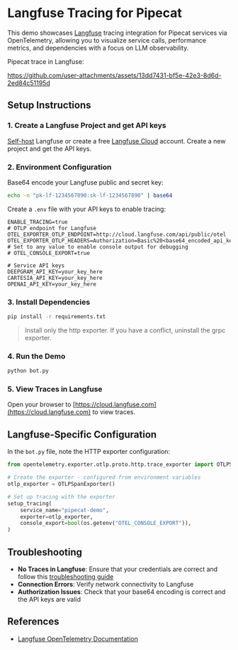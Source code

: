 # Langfuse Tracing for Pipecat

This demo showcases [Langfuse](https://langfuse.com) tracing integration for Pipecat services via OpenTelemetry, allowing you to visualize service calls, performance metrics, and dependencies with a focus on LLM observability.

Pipecat trace in Langfuse:

https://github.com/user-attachments/assets/13dd7431-bf5e-42e3-8d6d-2ed84c51195d

## Setup Instructions

### 1. Create a Langfuse Project and get API keys

[Self-host](https://langfuse.com/self-hosting) Langfuse or create a free [Langfuse Cloud](https://cloud.langfuse.com) account.
Create a new project and get the API keys.

### 2. Environment Configuration

Base64 encode your Langfuse public and secret key:

```bash
echo -n "pk-lf-1234567890:sk-lf-1234567890" | base64
```

Create a `.env` file with your API keys to enable tracing:

```
ENABLE_TRACING=true
# OTLP endpoint for Langfuse
OTEL_EXPORTER_OTLP_ENDPOINT=http://cloud.langfuse.com/api/public/otel
OTEL_EXPORTER_OTLP_HEADERS=Authorization=Basic%20<base64_encoded_api_key>
# Set to any value to enable console output for debugging
# OTEL_CONSOLE_EXPORT=true

# Service API keys
DEEPGRAM_API_KEY=your_key_here
CARTESIA_API_KEY=your_key_here
OPENAI_API_KEY=your_key_here
```

### 3. Install Dependencies

```bash
pip install -r requirements.txt
```

> Install only the http exporter. If you have a conflict, uninstall the grpc exporter.

### 4. Run the Demo

```bash
python bot.py
```

### 5. View Traces in Langfuse

Open your browser to [https://cloud.langfuse.com](https://cloud.langfuse.com) to view traces.

## Langfuse-Specific Configuration

In the `bot.py` file, note the HTTP exporter configuration:

```python
from opentelemetry.exporter.otlp.proto.http.trace_exporter import OTLPSpanExporter

# Create the exporter - configured from environment variables
otlp_exporter = OTLPSpanExporter()

# Set up tracing with the exporter
setup_tracing(
    service_name="pipecat-demo",
    exporter=otlp_exporter,
    console_export=bool(os.getenv("OTEL_CONSOLE_EXPORT")),
)
```

## Troubleshooting

- **No Traces in Langfuse**: Ensure that your credentials are correct and follow this [troubleshooting guide](https://langfuse.com/faq/all/missing-traces)
- **Connection Errors**: Verify network connectivity to Langfuse
- **Authorization Issues**: Check that your base64 encoding is correct and the API keys are valid

## References

- [Langfuse OpenTelemetry Documentation](https://langfuse.com/docs/opentelemetry/get-started)
